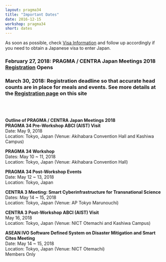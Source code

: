 ```yaml
---
layout: pragma34
title: "Important Dates"
date: 2016-12-15
workshop: pragma34
short: dates
---
```


As soon as possible, check [Visa Information](http://www.pragma-grid.net/pragma34-visaLetters/) and follow up accordingly if you need to obtain a Japanese visa to enter Japan.<br>

### February 27, 2018: PRAGMA / CENTRA Japan Meetings 2018 [Registration](http://www.pragma-grid.net/pragma34-registration/) Opens<br> ###

### March 30, 2018: Registration deadline so that accurate head counts are in place for meals and events. See more details at the [Registration page](http://www.pragma-grid.net/pragma34-registration/) on this site<br> ###
<br>
<br>
<br>
<strong>Outline of PRAGMA / CENTRA Japan Meetings 2018</strong><br>
<strong>PRAGMA 34 Pre-Workshop ABCI (AIST) Visit</strong><br>
Date: May 9, 2018<br>
Location: Tokyo, Japan (Venue: Akihabara Convention Hall and Kashiwa Campus)<br>

<strong>PRAGMA 34 Workshop</strong><br>
Dates: May 10 ~ 11, 2018<br>
Location: Tokyo, Japan (Venue: Akihabara Convention Hall)<br>

<strong>PRAGMA 34 Post-Workshop Events</strong><br>
Date: May 12 ~ 13, 2018<br>
Location: Tokyo, Japan<br>

<strong>CENTRA 3 Meeting: Smart Cyberinfrastructure for Transnational Science</strong><br>
Dates: May 14 ~ 15, 2018<br>
Location: Tokyo, Japan (Venue: AP Tokyo Marunouchi)<br>

<strong>CENTRA 3 Post-Workshop ABCI (AIST) Visit</strong><br>
May 16, 2018<br>
Location: Tokyo, Japan (Venue: NICT Otemachi and Kashiwa Campus)<br>

<strong>ASEAN IVO Software Defined System on Disaster Mitigation and Smart Cites Meeting</strong><br>
Date: May 14 ~ 15, 2018<br>
Location: Tokyo, Japan (Venue: NICT Otemachi)<br>
Members Only<br>
